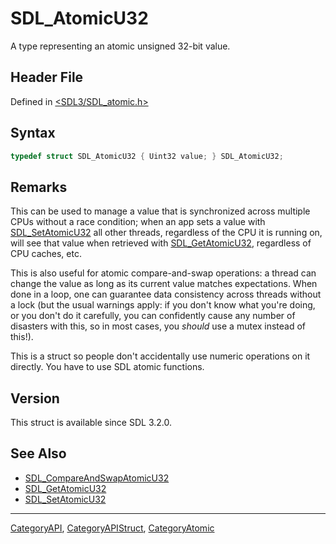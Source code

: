 # SDL_AtomicU32

A type representing an atomic unsigned 32-bit value.

## Header File

Defined in [<SDL3/SDL_atomic.h>](https://github.com/libsdl-org/SDL/blob/main/include/SDL3/SDL_atomic.h)

## Syntax

```c
typedef struct SDL_AtomicU32 { Uint32 value; } SDL_AtomicU32;
```

## Remarks

This can be used to manage a value that is synchronized across multiple
CPUs without a race condition; when an app sets a value with
[SDL_SetAtomicU32](SDL_SetAtomicU32) all other threads, regardless of the
CPU it is running on, will see that value when retrieved with
[SDL_GetAtomicU32](SDL_GetAtomicU32), regardless of CPU caches, etc.

This is also useful for atomic compare-and-swap operations: a thread can
change the value as long as its current value matches expectations. When
done in a loop, one can guarantee data consistency across threads without a
lock (but the usual warnings apply: if you don't know what you're doing, or
you don't do it carefully, you can confidently cause any number of
disasters with this, so in most cases, you _should_ use a mutex instead of
this!).

This is a struct so people don't accidentally use numeric operations on it
directly. You have to use SDL atomic functions.

## Version

This struct is available since SDL 3.2.0.

## See Also

- [SDL_CompareAndSwapAtomicU32](SDL_CompareAndSwapAtomicU32)
- [SDL_GetAtomicU32](SDL_GetAtomicU32)
- [SDL_SetAtomicU32](SDL_SetAtomicU32)






----
[CategoryAPI](CategoryAPI), [CategoryAPIStruct](CategoryAPIStruct), [CategoryAtomic](CategoryAtomic)

